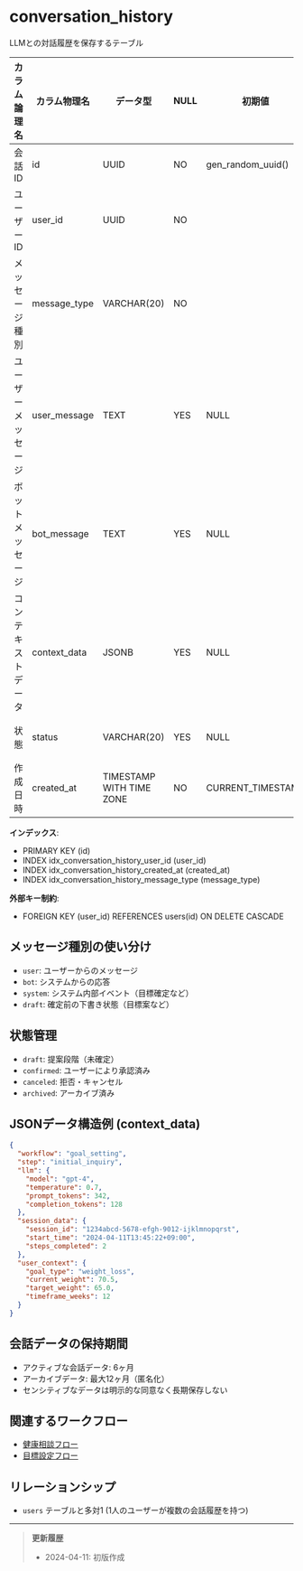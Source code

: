 # conversation_history

LLMとの対話履歴を保存するテーブル

| カラム論理名 | カラム物理名 | データ型 | NULL | 初期値 | 制約 | 説明 |
|------------|------------|---------|------|-------|------|------|
| 会話ID | id | UUID | NO | gen_random_uuid() | PK | 会話一意識別子 |
| ユーザーID | user_id | UUID | NO | | FK | users(id) を参照 |
| メッセージ種別 | message_type | VARCHAR(20) | NO | | | メッセージ種別（user/bot/system/draft） |
| ユーザーメッセージ | user_message | TEXT | YES | NULL | | ユーザーからのメッセージ内容 |
| ボットメッセージ | bot_message | TEXT | YES | NULL | | ボットからのメッセージ内容 |
| コンテキストデータ | context_data | JSONB | YES | NULL | | コンテキストデータ（JSONフォーマット） |
| 状態 | status | VARCHAR(20) | YES | NULL | | 状態（draft/confirmed/canceled等） |
| 作成日時 | created_at | TIMESTAMP WITH TIME ZONE | NO | CURRENT_TIMESTAMP | | レコード作成日時 |

**インデックス**:
- PRIMARY KEY (id)
- INDEX idx_conversation_history_user_id (user_id)
- INDEX idx_conversation_history_created_at (created_at)
- INDEX idx_conversation_history_message_type (message_type)

**外部キー制約**:
- FOREIGN KEY (user_id) REFERENCES users(id) ON DELETE CASCADE

## メッセージ種別の使い分け
- `user`: ユーザーからのメッセージ
- `bot`: システムからの応答
- `system`: システム内部イベント（目標確定など）
- `draft`: 確定前の下書き状態（目標案など）

## 状態管理
- `draft`: 提案段階（未確定）
- `confirmed`: ユーザーにより承認済み
- `canceled`: 拒否・キャンセル
- `archived`: アーカイブ済み

## JSONデータ構造例 (context_data)

```json
{
  "workflow": "goal_setting",
  "step": "initial_inquiry",
  "llm": {
    "model": "gpt-4",
    "temperature": 0.7,
    "prompt_tokens": 342,
    "completion_tokens": 128
  },
  "session_data": {
    "session_id": "1234abcd-5678-efgh-9012-ijklmnopqrst",
    "start_time": "2024-04-11T13:45:22+09:00",
    "steps_completed": 2
  },
  "user_context": {
    "goal_type": "weight_loss",
    "current_weight": 70.5,
    "target_weight": 65.0,
    "timeframe_weeks": 12
  }
}
```

## 会話データの保持期間
- アクティブな会話データ: 6ヶ月
- アーカイブデータ: 最大12ヶ月（匿名化）
- センシティブなデータは明示的な同意なく長期保存しない

## 関連するワークフロー

- [健康相談フロー](../workflows/health-consultation.md)
- [目標設定フロー](../workflows/goal-setting.md)

## リレーションシップ

- `users` テーブルと多対1 (1人のユーザーが複数の会話履歴を持つ)

---

> **更新履歴**
> - 2024-04-11: 初版作成 